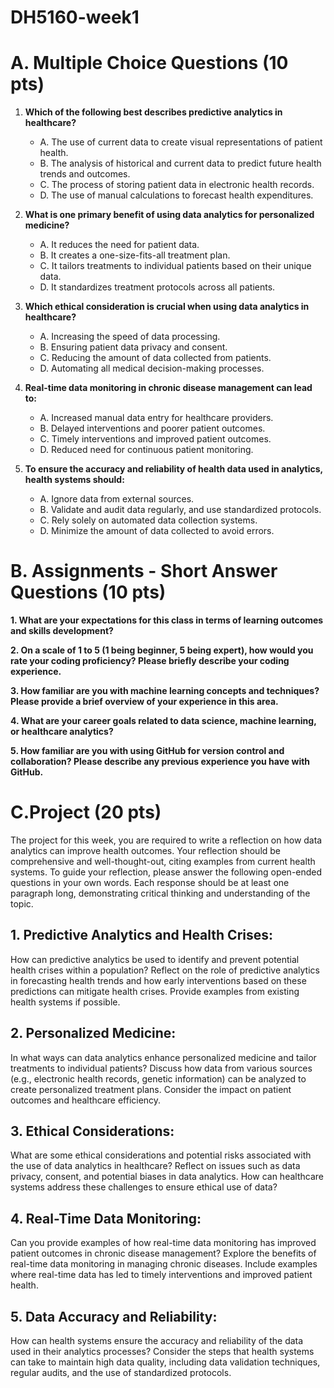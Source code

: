 # DH5160-week1



# A. Multiple Choice Questions (10 pts)

1. **Which of the following best describes predictive analytics in healthcare?**
   - A. The use of current data to create visual representations of patient health.
   - B. The analysis of historical and current data to predict future health trends and outcomes.
   - C. The process of storing patient data in electronic health records.
   - D. The use of manual calculations to forecast health expenditures.

2. **What is one primary benefit of using data analytics for personalized medicine?**
   - A. It reduces the need for patient data.
   - B. It creates a one-size-fits-all treatment plan.
   - C. It tailors treatments to individual patients based on their unique data.
   - D. It standardizes treatment protocols across all patients.

3. **Which ethical consideration is crucial when using data analytics in healthcare?**
   - A. Increasing the speed of data processing.
   - B. Ensuring patient data privacy and consent.
   - C. Reducing the amount of data collected from patients.
   - D. Automating all medical decision-making processes.

4. **Real-time data monitoring in chronic disease management can lead to:**
   - A. Increased manual data entry for healthcare providers.
   - B. Delayed interventions and poorer patient outcomes.
   - C. Timely interventions and improved patient outcomes.
   - D. Reduced need for continuous patient monitoring.

5. **To ensure the accuracy and reliability of health data used in analytics, health systems should:**
   - A. Ignore data from external sources.
   - B. Validate and audit data regularly, and use standardized protocols.
   - C. Rely solely on automated data collection systems.
   - D. Minimize the amount of data collected to avoid errors.


# B. Assignments - Short Answer Questions (10 pts)
**1. What are your expectations for this class in terms of learning outcomes and skills development?**

**2. On a scale of 1 to 5 (1 being beginner, 5 being expert), how would you rate your coding proficiency? Please briefly describe your coding experience.**

**3. How familiar are you with machine learning concepts and techniques? Please provide a brief overview of your experience in this area.**

**4. What are your career goals related to data science, machine learning, or healthcare analytics?**

**5. How familiar are you with using GitHub for version control and collaboration? Please describe any previous experience you have with GitHub.**



# C.Project (20 pts)
The project for this week, you are required to write a reflection on how data analytics can improve health outcomes. Your reflection should be comprehensive and well-thought-out, citing examples from current health systems. To guide your reflection, please answer the following open-ended questions in your own words. Each response should be at least one paragraph long, demonstrating critical thinking and understanding of the topic.

## 1. Predictive Analytics and Health Crises:

How can predictive analytics be used to identify and prevent potential health crises within a population?
Reflect on the role of predictive analytics in forecasting health trends and how early interventions based on these predictions can mitigate health crises. Provide examples from existing health systems if possible.

## 2. Personalized Medicine:

In what ways can data analytics enhance personalized medicine and tailor treatments to individual patients?
Discuss how data from various sources (e.g., electronic health records, genetic information) can be analyzed to create personalized treatment plans. Consider the impact on patient outcomes and healthcare efficiency.

## 3. Ethical Considerations:

What are some ethical considerations and potential risks associated with the use of data analytics in healthcare?
Reflect on issues such as data privacy, consent, and potential biases in data analytics. How can healthcare systems address these challenges to ensure ethical use of data?

## 4. Real-Time Data Monitoring:

Can you provide examples of how real-time data monitoring has improved patient outcomes in chronic disease management?
Explore the benefits of real-time data monitoring in managing chronic diseases. Include examples where real-time data has led to timely interventions and improved patient health.


## 5. Data Accuracy and Reliability:

How can health systems ensure the accuracy and reliability of the data used in their analytics processes?
Consider the steps that health systems can take to maintain high data quality, including data validation techniques, regular audits, and the use of standardized protocols.


#
